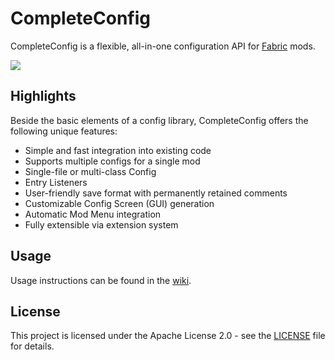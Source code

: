 # CompleteConfig
CompleteConfig is a flexible, all-in-one configuration API for [Fabric](https://fabricmc.net/) mods.

[![](https://cf.way2muchnoise.eu/title/381257_Download_%20.svg?badge_style=flat)](https://www.curseforge.com/minecraft/mc-mods/completeconfig/files)

## Highlights
Beside the basic elements of a config library, CompleteConfig offers the following unique features:
* Simple and fast integration into existing code
* Supports multiple configs for a single mod
* Single-file or multi-class Config
* Entry Listeners
* User-friendly save format with permanently retained comments
* Customizable Config Screen (GUI) generation
* Automatic Mod Menu integration
* Fully extensible via extension system

## Usage
Usage instructions can be found in the [wiki](https://gitlab.com/Lortseam/completeconfig/-/wikis/home).

## License
This project is licensed under the Apache License 2.0 - see the [LICENSE](LICENSE) file for details.
